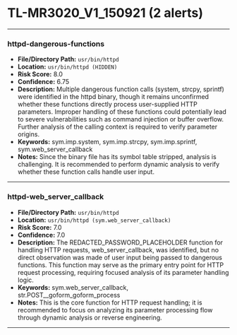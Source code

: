# TL-MR3020_V1_150921 (2 alerts)

---

### httpd-dangerous-functions

- **File/Directory Path:** `usr/bin/httpd`
- **Location:** `usr/bin/httpd (HIDDEN)`
- **Risk Score:** 8.0
- **Confidence:** 6.75
- **Description:** Multiple dangerous function calls (system, strcpy, sprintf) were identified in the httpd binary, though it remains unconfirmed whether these functions directly process user-supplied HTTP parameters. Improper handling of these functions could potentially lead to severe vulnerabilities such as command injection or buffer overflow. Further analysis of the calling context is required to verify parameter origins.
- **Keywords:** sym.imp.system, sym.imp.strcpy, sym.imp.sprintf, sym.web_server_callback
- **Notes:** Since the binary file has its symbol table stripped, analysis is challenging. It is recommended to perform dynamic analysis to verify whether these function calls handle user input.

---
### httpd-web_server_callback

- **File/Directory Path:** `usr/bin/httpd`
- **Location:** `usr/bin/httpd (sym.web_server_callback)`
- **Risk Score:** 7.0
- **Confidence:** 7.0
- **Description:** The REDACTED_PASSWORD_PLACEHOLDER function for handling HTTP requests, web_server_callback, was identified, but no direct observation was made of user input being passed to dangerous functions. This function may serve as the primary entry point for HTTP request processing, requiring focused analysis of its parameter handling logic.
- **Keywords:** sym.web_server_callback, str.POST__goform_goform_process
- **Notes:** This is the core function for HTTP request handling; it is recommended to focus on analyzing its parameter processing flow through dynamic analysis or reverse engineering.

---
